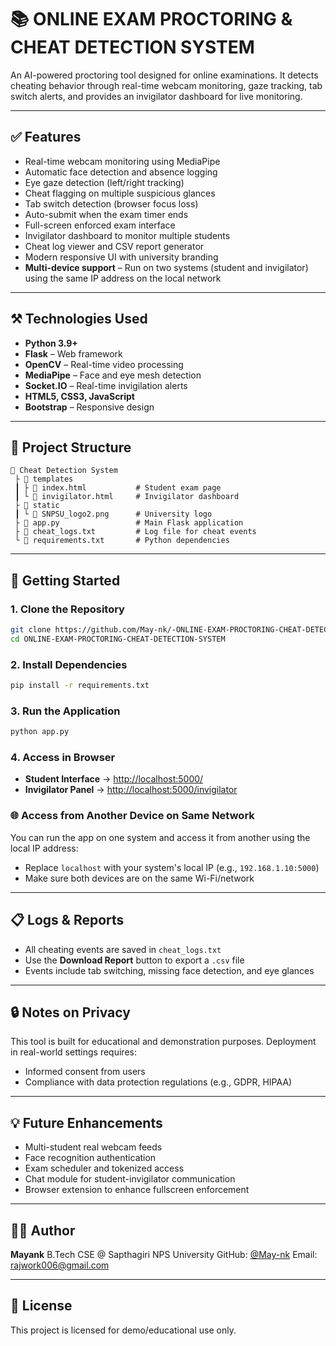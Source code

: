# 📚 ONLINE EXAM PROCTORING & CHEAT DETECTION SYSTEM

An AI-powered proctoring tool designed for online examinations. It detects cheating behavior through real-time webcam monitoring, gaze tracking, tab switch alerts, and provides an invigilator dashboard for live monitoring.



---

## ✅ Features

* Real-time webcam monitoring using MediaPipe
* Automatic face detection and absence logging
* Eye gaze detection (left/right tracking)
* Cheat flagging on multiple suspicious glances
* Tab switch detection (browser focus loss)
* Auto-submit when the exam timer ends
* Full-screen enforced exam interface
* Invigilator dashboard to monitor multiple students
* Cheat log viewer and CSV report generator
* Modern responsive UI with university branding
* **Multi-device support** – Run on two systems (student and invigilator) using the same IP address on the local network

---

## ⚒️ Technologies Used

* **Python 3.9+**
* **Flask** – Web framework
* **OpenCV** – Real-time video processing
* **MediaPipe** – Face and eye mesh detection
* **Socket.IO** – Real-time invigilation alerts
* **HTML5, CSS3, JavaScript**
* **Bootstrap** – Responsive design

---

## 📁 Project Structure

```
📁 Cheat Detection System
 ├ 📁 templates
 ┃ ├ 📄 index.html           # Student exam page
 ┃ └ 📄 invigilator.html     # Invigilator dashboard
 ├ 📁 static
 ┃ └ 📄 SNPSU_logo2.png      # University logo
 ├ 📄 app.py                 # Main Flask application
 ├ 📄 cheat_logs.txt         # Log file for cheat events
 └ 📄 requirements.txt       # Python dependencies
```

---

## 🚀 Getting Started

### 1. Clone the Repository

```bash
git clone https://github.com/May-nk/-ONLINE-EXAM-PROCTORING-CHEAT-DETECTION-SYSTEM.git
cd ONLINE-EXAM-PROCTORING-CHEAT-DETECTION-SYSTEM
```

### 2. Install Dependencies

```bash
pip install -r requirements.txt
```

### 3. Run the Application

```bash
python app.py
```

### 4. Access in Browser

* **Student Interface** → [http://localhost:5000/](http://localhost:5000/)
* **Invigilator Panel** → [http://localhost:5000/invigilator](http://localhost:5000/invigilator)

### 🌐 Access from Another Device on Same Network

You can run the app on one system and access it from another using the local IP address:

* Replace `localhost` with your system's local IP (e.g., `192.168.1.10:5000`)
* Make sure both devices are on the same Wi-Fi/network

---

## 📋 Logs & Reports

* All cheating events are saved in `cheat_logs.txt`
* Use the **Download Report** button to export a `.csv` file
* Events include tab switching, missing face detection, and eye glances

---

## 🔒 Notes on Privacy

This tool is built for educational and demonstration purposes. Deployment in real-world settings requires:

* Informed consent from users
* Compliance with data protection regulations (e.g., GDPR, HIPAA)

---

## 💡 Future Enhancements

* Multi-student real webcam feeds
* Face recognition authentication
* Exam scheduler and tokenized access
* Chat module for student-invigilator communication
* Browser extension to enhance fullscreen enforcement

---

## 👨‍💼 Author

**Mayank**
B.Tech CSE @ Sapthagiri NPS University
GitHub: [@May-nk](https://github.com/May-nk)
Email: rajwork006@gmail.com 

---

## 📜 License

This project is licensed for demo/educational use only.
